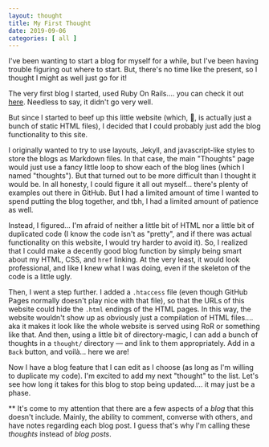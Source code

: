 ```yaml
---
layout: thought
title: My First Thought
date: 2019-09-06
categories: [ all ]
---
```


I've been wanting to start a blog for myself for a while, but I've been having trouble figuring out where to start. But, there's no time like the present, so I thought I might as well just go for it!

The very first blog I started, used Ruby On Rails.... you can check it out [here]("https://github.com/emma-sax4/blog). Needless to say, it didn't go very well.

But since I started to beef up this little website (which, 🤫, is actually just a bunch of static HTML files), I decided that I could probably just add the blog functionality to this site.

I originally wanted to try to use layouts, Jekyll, and javascript-like styles to store the blogs as Markdown files. In that case, the main "Thoughts" page would just use a fancy little loop to show each of the blog lines (which I named "thoughts"). But that turned out to be more difficult than I thought it would be. In all honesty, I could figure it all out myself... there's plenty of examples out there in GitHub. But I had a limited amount of time I wanted to spend putting the blog together, and tbh, I had a limited amount of patience as well.

Instead, I figured... I'm afraid of neither a little bit of HTML nor a little bit of duplicated code (I know the code isn't as "pretty", and if there was actual functionality on this website, I would try harder to avoid it). So, I realized that I could make a decently good blog function by simply being smart about my HTML, CSS, and `href` linking. At the very least, it would look professional, and like I knew what I was doing, even if the skeleton of the code is a little ugly.

Then, I went a step further. I added a `.htaccess` file (even though GitHub Pages normally doesn't play nice with that file), so that the URLs of this website could hide the `.html` endings of the HTML pages. In this way, the website wouldn't show up as obviously just a compilation of HTML files.... aka it makes it look like the whole website is served using RoR or something like that. And then, using a little bit of directory-magic, I can add a bunch of thoughts in a `thought/` directory — and link to them appropriately. Add in a `Back` button, and voilà... here we are!

Now I have a blog feature that I can edit as I choose (as long as I'm willing to duplicate my code). I'm excited to add my next "thought" to the list. Let's see how long it takes for this blog to stop being updated.... it may just be a phase.

** It's come to my attention that there are a few aspects of a _blog_ that this doesn't include. Mainly, the ability to comment, converse with others, and have notes regarding each blog post. I guess that's why I'm calling these _thoughts_ instead of _blog posts_.
